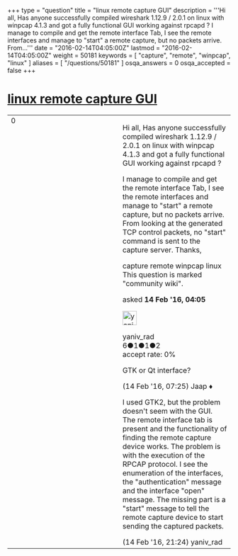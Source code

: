 +++
type = "question"
title = "linux remote capture GUI"
description = '''Hi all,  Has anyone successfully compiled wireshark 1.12.9 / 2.0.1 on linux with winpcap 4.1.3 and got a fully functional GUI working against rpcapd ? I manage to compile and get the remote interface Tab, I see the remote interfaces and manage to &quot;start&quot; a remote capture, but no packets arrive. From...'''
date = "2016-02-14T04:05:00Z"
lastmod = "2016-02-14T04:05:00Z"
weight = 50181
keywords = [ "capture", "remote", "winpcap", "linux" ]
aliases = [ "/questions/50181" ]
osqa_answers = 0
osqa_accepted = false
+++

<div class="headNormal">

# [linux remote capture GUI](/questions/50181/linux-remote-capture-gui)

</div>

<div id="main-body">

<div id="askform">

<table id="question-table" style="width:100%;"><colgroup><col style="width: 50%" /><col style="width: 50%" /></colgroup><tbody><tr class="odd"><td style="width: 30px; vertical-align: top"><div class="vote-buttons"><div id="post-50181-score" class="post-score" title="current number of votes">0</div><div id="favorite-count" class="favorite-count"></div></div></td><td><div id="item-right"><div class="question-body"><p>Hi all, Has anyone successfully compiled wireshark 1.12.9 / 2.0.1 on linux with winpcap 4.1.3 and got a fully functional GUI working against rpcapd ?</p><p>I manage to compile and get the remote interface Tab, I see the remote interfaces and manage to "start" a remote capture, but no packets arrive. From looking at the generated TCP control packets, no "start" command is sent to the capture server. Thanks,</p></div><div id="question-tags" class="tags-container tags">capture remote winpcap linux</div><div id="question-controls" class="post-controls"><div class="community-wiki">This question is marked "community wiki".</div></div><div class="post-update-info-container"><div class="post-update-info post-update-info-user"><p>asked <strong>14 Feb '16, 04:05</strong></p><img src="https://secure.gravatar.com/avatar/6e2c5f84ce49ffecda70f389fc5f5b50?s=32&amp;d=identicon&amp;r=g" class="gravatar" width="32" height="32" alt="yaniv_rad&#39;s gravatar image" /><p>yaniv_rad<br />
<span class="score" title="6 reputation points">6</span><span title="1 badges"><span class="badge1">●</span><span class="badgecount">1</span></span><span title="1 badges"><span class="silver">●</span><span class="badgecount">1</span></span><span title="2 badges"><span class="bronze">●</span><span class="badgecount">2</span></span><br />
<span class="accept_rate" title="Rate of the user&#39;s accepted answers">accept rate:</span> <span title="yaniv_rad has no accepted answers">0%</span></p></div></div><div id="comments-container-50181" class="comments-container"><span id="50184"></span><div id="comment-50184" class="comment"><div id="post-50184-score" class="comment-score"></div><div class="comment-text"><p>GTK or Qt interface?</p></div><div id="comment-50184-info" class="comment-info"><span class="comment-age">(14 Feb '16, 07:25)</span> Jaap ♦</div></div><span id="50194"></span><div id="comment-50194" class="comment"><div id="post-50194-score" class="comment-score"></div><div class="comment-text"><p>I used GTK2, but the problem doesn't seem with the GUI. The remote interface tab is present and the functionality of finding the remote capture device works. The problem is with the execution of the RPCAP protocol. I see the enumeration of the interfaces, the "authentication" message and the interface "open" message. The missing part is a "start" message to tell the remote capture device to start sending the captured packets.</p></div><div id="comment-50194-info" class="comment-info"><span class="comment-age">(14 Feb '16, 21:24)</span> yaniv_rad</div></div></div><div id="comment-tools-50181" class="comment-tools"></div><div class="clear"></div><div id="comment-50181-form-container" class="comment-form-container"></div><div class="clear"></div></div></td></tr></tbody></table>

</div>

</div>


